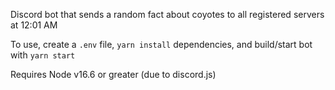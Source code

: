 Discord bot that sends a random fact about coyotes to all registered servers at 12:01 AM

To use, create a `.env` file, `yarn install` dependencies, and build/start bot with `yarn start`

Requires Node v16.6 or greater (due to discord.js)
